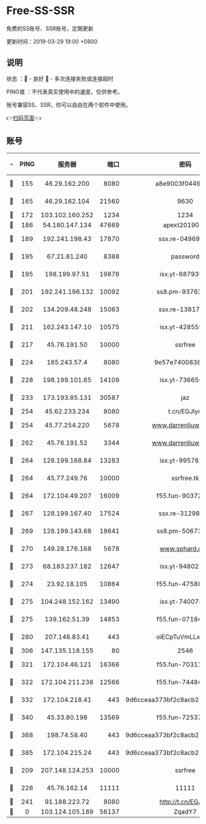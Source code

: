 # Free-SS-SSR

免费的SS账号、SSR账号，定期更新

更新时间：2019-03-29 19:00 +0800

## 说明

状态     ：🙂 - 良好 🙁 - 多次连接失败或连接超时

PING值   ：不代表真实使用中的速度，仅供参考。

账号兼容SS、SSR，你可以自由在两个软件中使用。

👉[扫码页面](https://liesauer.github.io/Free-SS-SSR/)👈

## 账号

|-|PING|服务器|端口|密码|加密方式|区域|
|:----:|:----:|:-----:|-----:|:----:|:----:|:----:|
|🙂|155|46.29.162.200|8080|a8e9003f0449cea5|chacha20-ietf|RU|
|🙂|165|46.29.162.104|21560|9630|aes-128-ctr|RU|
|🙂|172|103.102.160.252|1234|1234|rc4-md5|JP|
|🙂|186|54.180.147.134|47669|apext2019001|chacha20|KR|
|🙂|189|192.241.198.43|17870|ssx.re-04969397|aes-256-cfb|US|
|🙂|195|67.21.81.240|8388|password|aes-256-cfb|US|
|🙂|195|198.199.97.51|19876|isx.yt-68793930|aes-256-cfb|US|
|🙂|201|192.241.196.132|10092|ss8.pm-93763779|aes-256-cfb|US|
|🙂|202|134.209.48.248|15063|ssx.re-13817997|aes-256-cfb|US|
|🙂|211|162.243.147.10|10575|isx.yt-42855905|aes-256-cfb|US|
|🙂|217|45.76.191.50|10000|ssrfree|aes-256-cfb|SG|
|🙂|224|185.243.57.4|8080|9e57e7400838a01e|chacha20-ietf|US|
|🙂|228|198.199.101.65|14109|isx.yt-73665649|aes-256-cfb|US|
|🙂|233|173.193.85.131|30587|jaz|aes-256-cfb|US|
|🙂|254|45.62.233.234|8080|t.cn/EGJIyrl|rc4-md5|CA|
|🙂|254|45.77.254.220|5678|www.darrenliuwei.com|aes-256-cfb|SG|
|🙂|262|45.76.191.52|3344|www.darrenliuwei.com|aes-256-cfb|JP|
|🙂|264|128.199.168.84|13283|isx.yt-99578236|aes-256-cfb|SG|
|🙂|264|45.77.249.76|10000|ssrfree.tk|aes-256-cfb|SG|
|🙂|264|172.104.49.207|16009|f55.fun-90372646|aes-256-cfb|SG|
|🙂|267|128.199.167.40|17524|ssx.re-31298254|aes-256-cfb|SG|
|🙂|269|128.199.143.68|18641|ss8.pm-50673139|aes-256-cfb|SG|
|🙂|270|149.28.176.168|5678|www.sphard.com|aes-256-cfb|AU|
|🙂|273|68.183.237.182|12647|isx.yt-94802200|aes-256-cfb|SG|
|🙂|274|23.92.18.105|10864|f55.fun-47588701|aes-256-cfb|US|
|🙂|275|104.248.152.162|13490|isx.yt-74007424|aes-256-cfb|SG|
|🙂|275|139.162.51.39|14853|f55.fun-07184918|aes-256-cfb|SG|
|🙂|280|207.148.83.41|443|oiECpTuVmLLxk4Ts|aes-256-cfb|AU|
|🙂|306|147.135.118.155|80|2546|chacha20|US|
|🙂|321|172.104.46.121|16366|f55.fun-70311156|aes-256-cfb|SG|
|🙂|322|172.104.211.238|12566|f55.fun-74484469|aes-256-cfb|US|
|🙂|332|172.104.218.41|443|9d6cceaa373bf2c8acb22e60b6a58be6|aes-256-cfb|US|
|🙂|340|45.33.80.198|13569|f55.fun-72537526|aes-256-cfb|US|
|🙂|368|198.74.58.40|443|9d6cceaa373bf2c8acb22e60b6a58be6|aes-256-cfb|US|
|🙂|385|172.104.215.24|443|9d6cceaa373bf2c8acb22e60b6a58be6|aes-256-cfb|US|
|🙂|209|207.148.124.253|10000|ssrfree|aes-256-cfb|SG|
|🙂|226|45.76.162.14|11111|11111|aes-256-cfb|SG|
|🙂|241|91.188.223.72|8080|http://t.cn/EGJIyrl|rc4-md5|RU|
|🙁|0|103.124.105.189|56137|ZqadY7|chacha20|US|
